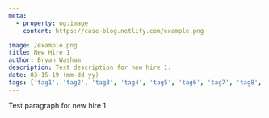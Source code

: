 ```yaml
---
meta:
  - property: og:image
    content: https://case-blog.netlify.com/example.png

image: /example.png
title: New Hire 1
author: Bryan Washam
description: Test description for new hire 1.
date: 03-15-19 (mm-dd-yy)
tags: ['tag1', 'tag2', 'tag3', 'tag4', 'tag5', 'tag6', 'tag7', 'tag8', 'tag9', 'tag10']
---
```


<BlogPost>
<p>

Test paragraph for new hire 1.

</p>
</BlogPost>
